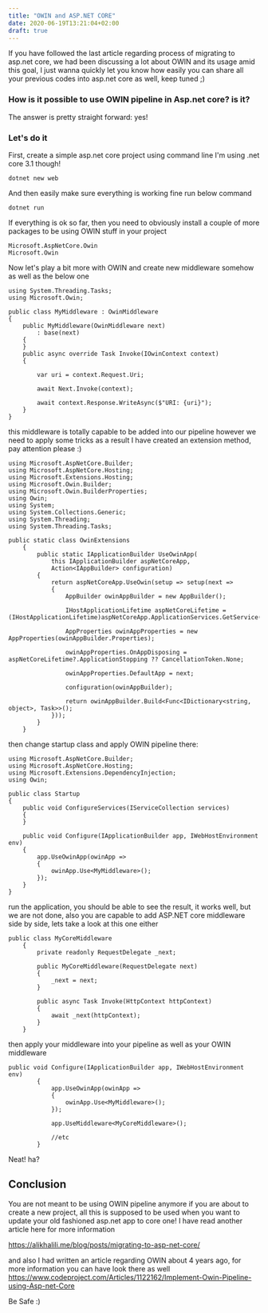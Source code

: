 ```yaml
---
title: "OWIN and ASP.NET CORE"
date: 2020-06-19T13:21:04+02:00
draft: true
---
```


If you have followed the last article regarding process of migrating to asp.net core, we had been discussing a lot about OWIN and its usage amid this goal, I just wanna quickly let you know how easily you can share all your previous codes into asp.net core as well, keep tuned ;)



### How is it possible to use OWIN pipeline in Asp.net core? is it?

The answer is pretty straight forward: yes!

### Let's do it
First, create a simple asp.net core project using command line
I'm using .net core 3.1 though!
```
dotnet new web
```

And then easily make sure everything is working fine run  below command
```
dotnet run
```

If everything is ok so far, then you need to obviously install a couple of more packages to be using OWIN stuff in your project
```
Microsoft.AspNetCore.Owin
Microsoft.Owin
```

Now let's play a bit more with OWIN and create new middleware somehow as well as the below one
```
using System.Threading.Tasks;
using Microsoft.Owin;

public class MyMiddleware : OwinMiddleware
{
    public MyMiddleware(OwinMiddleware next)
        : base(next)
    {
    }
    public async override Task Invoke(IOwinContext context)
    {

        var uri = context.Request.Uri;

        await Next.Invoke(context);

        await context.Response.WriteAsync($"URI: {uri}");
    }
}
```

this middleware is totally capable to be added into our pipeline  however we need to apply some tricks
as a result I have created an extension method, pay attention please :)
```
using Microsoft.AspNetCore.Builder;
using Microsoft.AspNetCore.Hosting;
using Microsoft.Extensions.Hosting;
using Microsoft.Owin.Builder;
using Microsoft.Owin.BuilderProperties;
using Owin;
using System;
using System.Collections.Generic;
using System.Threading;
using System.Threading.Tasks;

public static class OwinExtensions
    {
        public static IApplicationBuilder UseOwinApp(
            this IApplicationBuilder aspNetCoreApp,
            Action<IAppBuilder> configuration)
        {
            return aspNetCoreApp.UseOwin(setup => setup(next =>
            {
                AppBuilder owinAppBuilder = new AppBuilder();

                IHostApplicationLifetime aspNetCoreLifetime = (IHostApplicationLifetime)aspNetCoreApp.ApplicationServices.GetService(typeof(IHostApplicationLifetime));

                AppProperties owinAppProperties = new AppProperties(owinAppBuilder.Properties);

                owinAppProperties.OnAppDisposing = aspNetCoreLifetime?.ApplicationStopping ?? CancellationToken.None;

                owinAppProperties.DefaultApp = next;

                configuration(owinAppBuilder);

                return owinAppBuilder.Build<Func<IDictionary<string, object>, Task>>();
            }));
        }
    }

```

then change startup class and apply OWIN pipeline there:
```
using Microsoft.AspNetCore.Builder;
using Microsoft.AspNetCore.Hosting;
using Microsoft.Extensions.DependencyInjection;
using Owin;

public class Startup
{
    public void ConfigureServices(IServiceCollection services)
    {
    }

    public void Configure(IApplicationBuilder app, IWebHostEnvironment env)
    {
        app.UseOwinApp(owinApp =>
        {
            owinApp.Use<MyMiddleware>();
        });
    }
}

```

run the application, you should be able to see the result, it works well, but we are not done, also you are capable to add ASP.NET core middleware side by side, lets take a look at this one either
```
public class MyCoreMiddleware
    {
        private readonly RequestDelegate _next;

        public MyCoreMiddleware(RequestDelegate next)
        {
            _next = next;
        }

        public async Task Invoke(HttpContext httpContext)
        {
            await _next(httpContext);
        }
    }
```

then apply your middleware into your pipeline as well as your OWIN middleware
```
public void Configure(IApplicationBuilder app, IWebHostEnvironment env)
        {
            app.UseOwinApp(owinApp =>
            {
                owinApp.Use<MyMiddleware>();
            });

            app.UseMiddleware<MyCoreMiddleware>();
            
            //etc
        }
```

Neat! ha?

## Conclusion
You are not meant to be using OWIN pipeline anymore if you are about to create a new project, all this is supposed to be used when you want to update your old fashioned asp.net app to core one!
I have read another article here for more information

https://alikhalili.me/blog/posts/migrating-to-asp-net-core/


and also I had written an article regarding OWIN about 4 years ago, for more information you can have look there as well
https://www.codeproject.com/Articles/1122162/Implement-Owin-Pipeline-using-Asp-net-Core

Be Safe :)